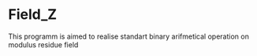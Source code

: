 # Field_Z
This programm is aimed to realise standart binary arifmetical operation on modulus residue field
